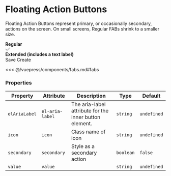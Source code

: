 # Floating Action Buttons

Floating Action Buttons represent primary, or occasionally secondary, actions on the screen. On small screens, Regular FABs shrink to a smaller size.

<!-- #region fabs -->
<section class="mds">
  <div class="grid grid-cols-1 lg:grid-cols-2 gap-20">
    <div>
      <strong>Regular</strong>
      <div class="flex items-center mt-20 space-x-20">
        <mx-fab icon="ph-pencil" el-aria-label="Edit" />
        <mx-fab icon="ph-heart" secondary el-aria-label="Like" />
        <mx-fab el-aria-label="OK">
          <svg viewBox="0 0 15 15" fill="none" xmlns="http://www.w3.org/2000/svg" width="15" height="15"><path d="M1 7l4.5 4.5L14 3" stroke="currentColor" stroke-linecap="square"></path></svg>
        </mx-fab>
      </div>
    </div>
    <div>
      <strong>Extended (includes a text label)</strong>
      <div class="flex items-center mt-20 space-x-20">
        <mx-fab icon="ph-floppy-disk">Save</mx-fab>
        <mx-fab>Create</mx-fab>
      </div>
    </div>
  </div>
</section>
<!-- #endregion fabs -->

<<< @/vuepress/components/fabs.md#fabs

### Properties

| Property      | Attribute       | Description                                            | Type      | Default     |
| ------------- | --------------- | ------------------------------------------------------ | --------- | ----------- |
| `elAriaLabel` | `el-aria-label` | The aria-label attribute for the inner button element. | `string`  | `undefined` |
| `icon`        | `icon`          | Class name of icon                                     | `string`  | `undefined` |
| `secondary`   | `secondary`     | Style as a secondary action                            | `boolean` | `false`     |
| `value`       | `value`         |                                                        | `string`  | `undefined` |
